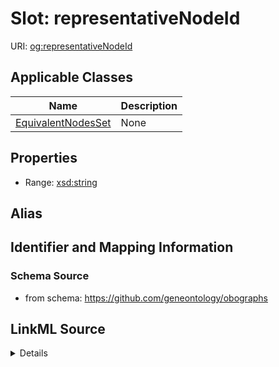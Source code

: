 # Slot: representativeNodeId

URI: [og:representativeNodeId](https://github.com/geneontology/obographs/representativeNodeId)



<!-- no inheritance hierarchy -->




## Applicable Classes

| Name | Description |
| --- | --- |
[EquivalentNodesSet](EquivalentNodesSet.md) | None






## Properties

* Range: [xsd:string](http://www.w3.org/2001/XMLSchema#string)






## Alias




## Identifier and Mapping Information







### Schema Source


* from schema: https://github.com/geneontology/obographs




## LinkML Source

<details>
```yaml
name: representativeNodeId
from_schema: https://github.com/geneontology/obographs
rank: 1000
alias: representativeNodeId
domain_of:
- EquivalentNodesSet
range: string

```
</details>